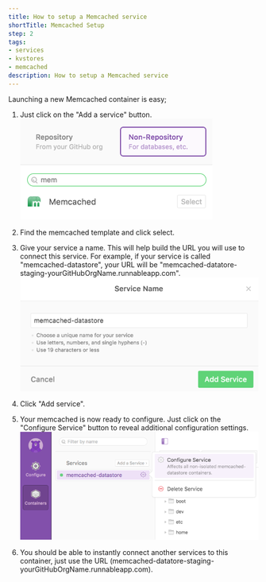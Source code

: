 ```yaml
---
title: How to setup a Memcached service
shortTitle: Memcached Setup
step: 2
tags:
- services
- kvstores
- memcached
description: How to setup a Memcached service
---
```


Launching a new Memcached container is easy; 

1) Just click on the "Add a service" button.
![add-a-service](/images/memcached-add-service.png)

2) Find the memcached template and click select.

3) Give your service a name. This will help build the URL you will use to connect this service. For example, if your service is called "memcached-datastore", your URL will be "memcached-datatore-staging-yourGitHubOrgName.runnableapp.com".
![memcached-name](/images/memcached-name.png)

4) Click "Add service".

5) Your memcached is now ready to configure. Just click on the "Configure Service" button to reveal additional configuration settings.
![memcached-configure](/images/memcached-configure.png)

6) You should be able to instantly connect another services to this container, just use the URL (memcached-datatore-staging-yourGitHubOrgName.runnableapp.com).

